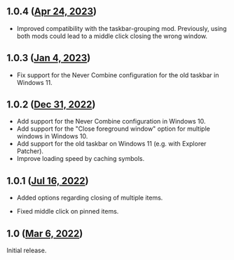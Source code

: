 ## 1.0.4 ([Apr 24, 2023](https://github.com/ramensoftware/windhawk-mods/blob/0ff37a61a6d89141553c7109ffd4170e5a0d5009/mods/taskbar-button-click.wh.cpp))

* Improved compatibility with the taskbar-grouping mod. Previously, using both mods could lead to a middle click closing the wrong window.

## 1.0.3 ([Jan 4, 2023](https://github.com/ramensoftware/windhawk-mods/blob/5f8922e7da38b162738fc5b7e4c86528654a6e6a/mods/taskbar-button-click.wh.cpp))

* Fix support for the Never Combine configuration for the old taskbar in Windows 11.

## 1.0.2 ([Dec 31, 2022](https://github.com/ramensoftware/windhawk-mods/blob/2bf09d3193530d74167e7123f7ff4d0412bdda4f/mods/taskbar-button-click.wh.cpp))

* Add support for the Never Combine configuration in Windows 10.
* Add support for the "Close foreground window" option for multiple windows in Windows 10.
* Add support for the old taskbar on Windows 11 (e.g. with Explorer Patcher).
* Improve loading speed by caching symbols.

## 1.0.1 ([Jul 16, 2022](https://github.com/ramensoftware/windhawk-mods/blob/ee201c1c1ae87d057978fc4b6a315be4a9382f90/mods/taskbar-button-click.wh.cpp))

* Added options regarding closing of multiple items.

* Fixed middle click on pinned items.

## 1.0 ([Mar 6, 2022](https://github.com/ramensoftware/windhawk-mods/blob/85322d8095db39e00abcd70168b490c9602c43d4/mods/taskbar-button-click.wh.cpp))

Initial release.
